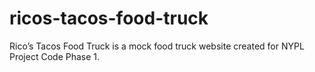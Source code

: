 # ricos-tacos-food-truck

Rico’s Tacos Food Truck is a mock food truck website created for NYPL Project Code Phase 1.
